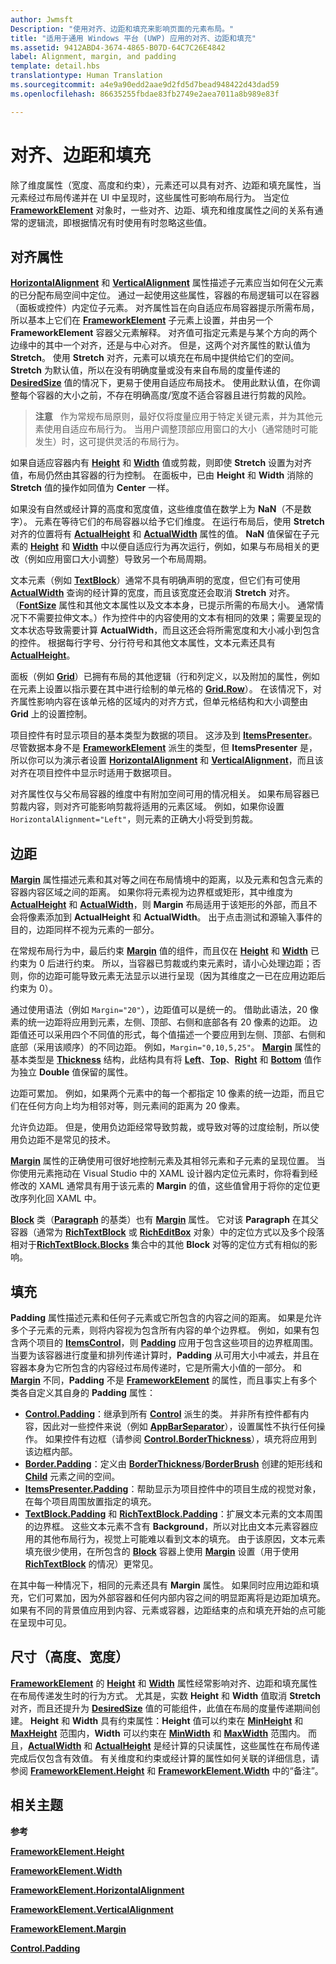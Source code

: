 ```yaml
---
author: Jwmsft
Description: "使用对齐、边距和填充来影响页面的元素布局。"
title: "适用于通用 Windows 平台 (UWP) 应用的对齐、边距和填充"
ms.assetid: 9412ABD4-3674-4865-B07D-64C7C26E4842
label: Alignment, margin, and padding
template: detail.hbs
translationtype: Human Translation
ms.sourcegitcommit: a4e9a90edd2aae9d2fd5d7bead948422d43dad59
ms.openlocfilehash: 86635255fbdae83fb2749e2aea7011a8b989e83f

---
```

# 对齐、边距和填充

除了维度属性（宽度、高度和约束），元素还可以具有对齐、边距和填充属性，当元素经过布局传递并在 UI 中呈现时，这些属性可影响布局行为。 当定位 [**FrameworkElement**](https://msdn.microsoft.com/library/windows/apps/br208706) 对象时，一些对齐、边距、填充和维度属性之间的关系有通常的逻辑流，即根据情况有时使用有时忽略这些值。

## 对齐属性

[**HorizontalAlignment**](https://msdn.microsoft.com/library/windows/apps/br208720) 和 [**VerticalAlignment**](https://msdn.microsoft.com/library/windows/apps/br208749) 属性描述子元素应当如何在父元素的已分配布局空间中定位。 通过一起使用这些属性，容器的布局逻辑可以在容器（面板或控件）内定位子元素。 对齐属性旨在向自适应布局容器提示所需布局，所以基本上它们在 [**FrameworkElement**](https://msdn.microsoft.com/library/windows/apps/br208706) 子元素上设置，并由另一个 **FrameworkElement** 容器父元素解释。 对齐值可指定元素是与某个方向的两个边缘中的其中一个对齐，还是与中心对齐。 但是，这两个对齐属性的默认值为 **Stretch**。 使用 **Stretch** 对齐，元素可以填充在布局中提供给它们的空间。 **Stretch** 为默认值，所以在没有明确度量或没有来自布局的度量传递的 [**DesiredSize**](https://msdn.microsoft.com/library/windows/apps/br208921) 值的情况下，更易于使用自适应布局技术。 使用此默认值，在你调整每个容器的大小之前，不存在明确高度/宽度不适合容器且进行剪裁的风险。

> **注意** &nbsp;&nbsp;作为常规布局原则，最好仅将度量应用于特定关键元素，并为其他元素使用自适应布局行为。 当用户调整顶部应用窗口的大小（通常随时可能发生）时，这可提供灵活的布局行为。

 
如果自适应容器内有 [**Height**](https://msdn.microsoft.com/library/windows/apps/br208718) 和 [**Width**](https://msdn.microsoft.com/library/windows/apps/br208751) 值或剪裁，则即使 **Stretch** 设置为对齐值，布局仍然由其容器的行为控制。 在面板中，已由 **Height** 和 **Width** 消除的 **Stretch** 值的操作如同值为 **Center** 一样。

如果没有自然或经计算的高度和宽度值，这些维度值在数学上为 **NaN**（不是数字）。 元素在等待它们的布局容器以给予它们维度。 在运行布局后，使用 **Stretch** 对齐的位置将有 [**ActualHeight**](https://msdn.microsoft.com/library/windows/apps/br208707) 和 [**ActualWidth**](https://msdn.microsoft.com/library/windows/apps/br208709) 属性的值。 **NaN** 值保留在子元素的 [**Height**](https://msdn.microsoft.com/library/windows/apps/br208718) 和 [**Width**](https://msdn.microsoft.com/library/windows/apps/br208751) 中以便自适应行为再次运行，例如，如果与布局相关的更改（例如应用窗口大小调整）导致另一个布局周期。

文本元素（例如 [**TextBlock**](https://msdn.microsoft.com/library/windows/apps/br209652)）通常不具有明确声明的宽度，但它们有可使用 [**ActualWidth**](https://msdn.microsoft.com/library/windows/apps/br208709) 查询的经计算的宽度，而且该宽度还会取消 **Stretch** 对齐。 （[**FontSize**](https://msdn.microsoft.com/library/windows/apps/br209657) 属性和其他文本属性以及文本本身，已提示所需的布局大小。 通常情况下不需要拉伸文本。）作为控件中的内容使用的文本有相同的效果；需要呈现的文本状态导致需要计算 **ActualWidth**，而且这还会将所需宽度和大小减小到包含的控件。 根据每行字号、分行符号和其他文本属性，文本元素还具有 [**ActualHeight**](https://msdn.microsoft.com/library/windows/apps/br208707)。

面板（例如 [**Grid**](https://msdn.microsoft.com/library/windows/apps/br242704)）已拥有布局的其他逻辑（行和列定义，以及附加的属性，例如在元素上设置以指示要在其中进行绘制的单元格的 [**Grid.Row**](https://msdn.microsoft.com/library/windows/apps/hh759795)）。 在该情况下，对齐属性影响内容在该单元格的区域内的对齐方式，但单元格结构和大小调整由 **Grid** 上的设置控制。

项目控件有时显示项目的基本类型为数据的项目。 这涉及到 [**ItemsPresenter**](https://msdn.microsoft.com/library/windows/apps/br242843)。 尽管数据本身不是 [**FrameworkElement**](https://msdn.microsoft.com/library/windows/apps/br208706) 派生的类型，但 **ItemsPresenter** 是，所以你可以为演示者设置 [**HorizontalAlignment**](https://msdn.microsoft.com/library/windows/apps/br208720) 和 [**VerticalAlignment**](https://msdn.microsoft.com/library/windows/apps/br208749)，而且该对齐在项目控件中显示时适用于数据项目。

对齐属性仅与父布局容器的维度中有附加空间可用的情况相关。 如果布局容器已剪裁内容，则对齐可能影响剪裁将适用的元素区域。 例如，如果你设置 `HorizontalAlignment="Left"`，则元素的正确大小将受到剪裁。

## 边距

[**Margin**](https://msdn.microsoft.com/library/windows/apps/br208724) 属性描述元素和其对等之间在布局情境中的距离，以及元素和包含元素的容器内容区域之间的距离。 如果你将元素视为边界框或矩形，其中维度为 [**ActualHeight**](https://msdn.microsoft.com/library/windows/apps/br208707) 和 [**ActualWidth**](https://msdn.microsoft.com/library/windows/apps/br208709)，则 **Margin** 布局适用于该矩形的外部，而且不会将像素添加到 **ActualHeight** 和 **ActualWidth**。 出于点击测试和源输入事件的目的，边距同样不视为元素的一部分。

在常规布局行为中，最后约束 [**Margin**](https://msdn.microsoft.com/library/windows/apps/br208724) 值的组件，而且仅在 [**Height**](https://msdn.microsoft.com/library/windows/apps/br208718) 和 [**Width**](https://msdn.microsoft.com/library/windows/apps/br208751) 已约束为 0 后进行约束。 所以，当容器已剪裁或约束元素时，请小心处理边距；否则，你的边距可能导致元素无法显示以进行呈现（因为其维度之一已在应用边距后约束为 0）。

通过使用语法（例如 `Margin="20"`），边距值可以是统一的。 借助此语法，20 像素的统一边距将应用到元素，左侧、顶部、右侧和底部各有 20 像素的边距。 边距值还可以采用四个不同值的形式，每个值描述一个要应用到左侧、顶部、右侧和底部（采用该顺序）的不同边距。 例如，`Margin="0,10,5,25"`。 [**Margin**](https://msdn.microsoft.com/library/windows/apps/br208724) 属性的基本类型是 [**Thickness**](https://msdn.microsoft.com/library/windows/apps/br208864) 结构，此结构具有将 [**Left**](https://msdn.microsoft.com/library/windows/apps/hh673893)、[**Top**](https://msdn.microsoft.com/library/windows/apps/hh673840)、[**Right**](https://msdn.microsoft.com/library/windows/apps/hh673881) 和 [**Bottom**](https://msdn.microsoft.com/library/windows/apps/hh673775) 值作为独立 **Double** 值保留的属性。

边距可累加。 例如，如果两个元素中的每一个都指定 10 像素的统一边距，而且它们在任何方向上均为相邻对等，则元素间的距离为 20 像素。

允许负边距。 但是，使用负边距经常导致剪裁，或导致对等的过度绘制，所以使用负边距不是常见的技术。

[**Margin**](https://msdn.microsoft.com/library/windows/apps/br208724) 属性的正确使用可很好地控制元素及其相邻元素和子元素的呈现位置。 当你使用元素拖动在 Visual Studio 中的 XAML 设计器内定位元素时，你将看到经修改的 XAML 通常具有用于该元素的 **Margin** 的值，这些值曾用于将你的定位更改序列化回 XAML 中。

[**Block**](https://msdn.microsoft.com/library/windows/apps/br244379) 类（[**Paragraph**](https://msdn.microsoft.com/library/windows/apps/br244503) 的基类）也有 [**Margin**](https://msdn.microsoft.com/library/windows/apps/jj191725) 属性。 它对该 **Paragraph** 在其父容器（通常为 [**RichTextBlock**](https://msdn.microsoft.com/library/windows/apps/br227565) 或 [**RichEditBox**](https://msdn.microsoft.com/library/windows/apps/br227548) 对象）中的定位方式以及多个段落相对于[**RichTextBlock.Blocks**](https://msdn.microsoft.com/library/windows/apps/br244347) 集合中的其他 **Block** 对等的定位方式有相似的影响。

## 填充

**Padding** 属性描述元素和任何子元素或它所包含的内容之间的距离。 如果是允许多个子元素的元素，则将内容视为包含所有内容的单个边界框。 例如，如果有包含两个项目的 [**ItemsControl**](https://msdn.microsoft.com/library/windows/apps/br242803)，则 [**Padding**](https://msdn.microsoft.com/library/windows/apps/br209459) 应用于包含这些项目的边界框周围。 当要为该容器进行度量和排列传递计算时，**Padding** 从可用大小中减去，并且在容器本身为它所包含的内容经过布局传递时，它是所需大小值的一部分。 和 [**Margin**](https://msdn.microsoft.com/library/windows/apps/br208724) 不同，**Padding** 不是 [**FrameworkElement**](https://msdn.microsoft.com/library/windows/apps/br208706) 的属性，而且事实上有多个类各自定义其自身的 **Padding** 属性：

-   [**Control.Padding**](https://msdn.microsoft.com/library/windows/apps/br209459)：继承到所有 [**Control**](https://msdn.microsoft.com/library/windows/apps/br209390) 派生的类。 并非所有控件都有内容，因此对一些控件来说（例如 [**AppBarSeparator**](https://msdn.microsoft.com/library/windows/apps/dn279268)），设置属性不执行任何操作。 如果控件有边框（请参阅 [**Control.BorderThickness**](https://msdn.microsoft.com/library/windows/apps/br209399)），填充将应用到该边框内部。
-   [**Border.Padding**](https://msdn.microsoft.com/library/windows/apps/br209263)：定义由 [**BorderThickness**](https://msdn.microsoft.com/library/windows/apps/br209256)/[**BorderBrush**](https://msdn.microsoft.com/library/windows/apps/br209254) 创建的矩形线和 [**Child**](https://msdn.microsoft.com/library/windows/apps/br209258) 元素之间的空间。
-   [**ItemsPresenter.Padding**](https://msdn.microsoft.com/library/windows/apps/hh968021)：帮助显示为项目控件中的项目生成的视觉对象，在每个项目周围放置指定的填充。
-   [**TextBlock.Padding**](https://msdn.microsoft.com/library/windows/apps/br209673) 和 [**RichTextBlock.Padding**](https://msdn.microsoft.com/library/windows/apps/br227596)：扩展文本元素的文本周围的边界框。 这些文本元素不含有 **Background**，所以对比由文本元素容器应用的其他布局行为，视觉上可能难以看到文本的填充。 由于该原因，文本元素填充很少使用，在所包含的 [**Block**](https://msdn.microsoft.com/library/windows/apps/br244379) 容器上使用 [**Margin**](https://msdn.microsoft.com/library/windows/apps/jj191725) 设置（用于使用 [**RichTextBlock**](https://msdn.microsoft.com/library/windows/apps/br227565) 的情况）更常见。

在其中每一种情况下，相同的元素还具有 **Margin** 属性。 如果同时应用边距和填充，它们可累加，因为外部容器和任何内部内容之间的明显距离将是边距加填充。 如果有不同的背景值应用到内容、元素或容器，边距结束的点和填充开始的点可能在呈现中可见。

## 尺寸（高度、宽度）

[**FrameworkElement**](https://msdn.microsoft.com/library/windows/apps/br208706) 的 [**Height**](https://msdn.microsoft.com/library/windows/apps/br208718) 和 [**Width**](https://msdn.microsoft.com/library/windows/apps/br208751) 属性经常影响对齐、边距和填充属性在布局传递发生时的行为方式。 尤其是，实数 **Height** 和 **Width** 值取消 **Stretch** 对齐，而且还提升为 [**DesiredSize**](https://msdn.microsoft.com/library/windows/apps/br208921) 值的可能组件，此值在布局的度量传递期间创建。 **Height** 和 **Width** 具有约束属性：**Height** 值可以约束在 [**MinHeight**](https://msdn.microsoft.com/library/windows/apps/br208731) 和 [**MaxHeight**](https://msdn.microsoft.com/library/windows/apps/br208726) 范围内，**Width** 可以约束在 [**MinWidth**](https://msdn.microsoft.com/library/windows/apps/br208733) 和 [**MaxWidth**](https://msdn.microsoft.com/library/windows/apps/br208728) 范围内。 而且，[**ActualWidth**](https://msdn.microsoft.com/library/windows/apps/br208709) 和 [**ActualHeight**](https://msdn.microsoft.com/library/windows/apps/br208707) 是经计算的只读属性，这些属性在布局传递完成后仅包含有效值。 有关维度和约束或经计算的属性如何关联的详细信息，请参阅 [**FrameworkElement.Height**](https://msdn.microsoft.com/library/windows/apps/br208718) 和 [**FrameworkElement.Width**](https://msdn.microsoft.com/library/windows/apps/br208751) 中的“备注”。

## 相关主题

**参考**

[**FrameworkElement.Height**](https://msdn.microsoft.com/library/windows/apps/br208718)

[**FrameworkElement.Width**](https://msdn.microsoft.com/library/windows/apps/br208751)

[**FrameworkElement.HorizontalAlignment**](https://msdn.microsoft.com/library/windows/apps/br208720)

[**FrameworkElement.VerticalAlignment**](https://msdn.microsoft.com/library/windows/apps/br208749)

[**FrameworkElement.Margin**](https://msdn.microsoft.com/library/windows/apps/br208724)

[**Control.Padding**](https://msdn.microsoft.com/library/windows/apps/br209459)



<!--HONumber=Jun16_HO4-->


